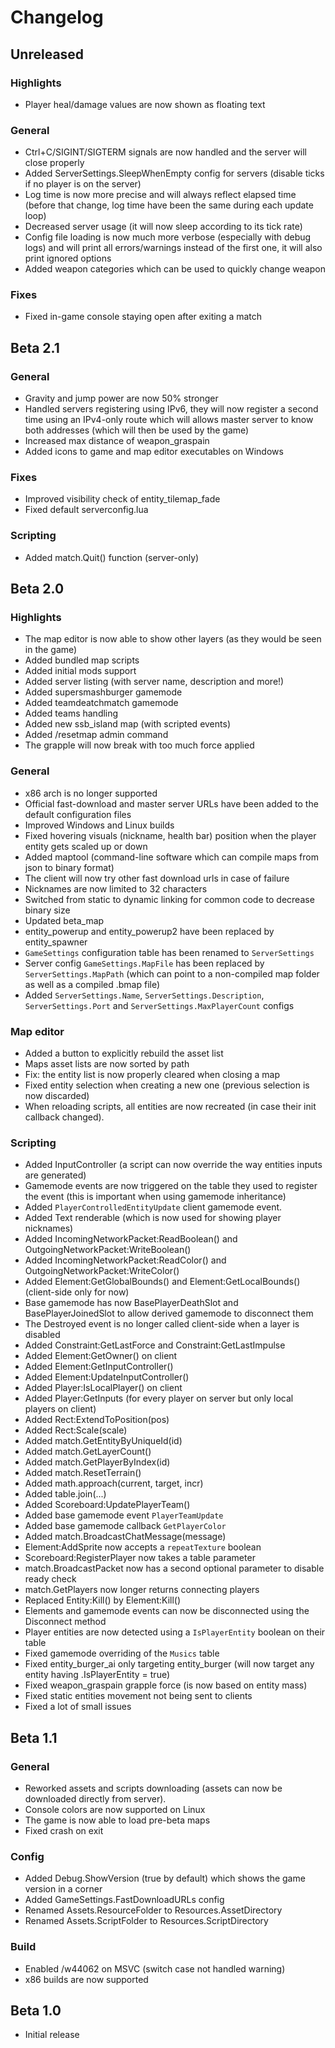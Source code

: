 # Changelog

## Unreleased

### **Highlights**

* Player heal/damage values are now shown as floating text

### General

* Ctrl+C/SIGINT/SIGTERM signals are now handled and the server will close properly
* Added ServerSettings.SleepWhenEmpty config for servers (disable ticks if no player is on the server)
* Log time is now more precise and will always reflect elapsed time (before that change, log time have been the same during each update loop)
* Decreased server usage (it will now sleep according to its tick rate)
* Config file loading is now much more verbose (especially with debug logs) and will print all errors/warnings instead of the first one, it will also print ignored options
* Added weapon categories which can be used to quickly change weapon

### Fixes
* Fixed in-game console staying open after exiting a match

## Beta 2.1

### General

* Gravity and jump power are now 50% stronger
* Handled servers registering using IPv6, they will now register a second time using an IPv4-only route which will allows master server to know both addresses (which will then be used by the game)
* Increased max distance of weapon_graspain
* Added icons to game and map editor executables on Windows

### Fixes

* Improved visibility check of entity_tilemap_fade
* Fixed default serverconfig.lua

### Scripting

* Added match.Quit() function (server-only)

## Beta 2.0

### **Highlights**

* The map editor is now able to show other layers (as they would be seen in the game)
* Added bundled map scripts
* Added initial mods support
* Added server listing (with server name, description and more!)
* Added supersmashburger gamemode
* Added teamdeatchmatch gamemode
* Added teams handling
* Added new ssb_island map (with scripted events)
* Added /resetmap admin command
* The grapple will now break with too much force applied

### General

* x86 arch is no longer supported
* Official fast-download and master server URLs have been added to the default configuration files
* Improved Windows and Linux builds
* Fixed hovering visuals (nickname, health bar) position when the player entity gets scaled up or down
* Added maptool (command-line software which can compile maps from json to binary format)
* The client will now try other fast download urls in case of failure
* Nicknames are now limited to 32 characters
* Switched from static to dynamic linking for common code to decrease binary size
* Updated beta_map
* entity_powerup and entity_powerup2 have been replaced by entity_spawner
* `GameSettings` configuration table has been renamed to `ServerSettings`
* Server config `GameSettings.MapFile` has been replaced by `ServerSettings.MapPath` (which can point to a non-compiled map folder as well as a compiled .bmap file)
* Added `ServerSettings.Name`, `ServerSettings.Description`, `ServerSettings.Port` and `ServerSettings.MaxPlayerCount` configs

### Map editor

* Added a button to explicitly rebuild the asset list
* Maps asset lists are now sorted by path
* Fix: the entity list is now properly cleared when closing a map
* Fixed entity selection when creating a new one (previous selection is now discarded)
* When reloading scripts, all entities are now recreated (in case their init callback changed).

### Scripting

* Added InputController (a script can now override the way entities inputs are generated)
* Gamemode events are now triggered on the table they used to register the event (this is important when using gamemode inheritance)
* Added `PlayerControlledEntityUpdate` client gamemode event.
* Added Text renderable (which is now used for showing player nicknames)
* Added IncomingNetworkPacket:ReadBoolean() and OutgoingNetworkPacket:WriteBoolean()
* Added IncomingNetworkPacket:ReadColor() and OutgoingNetworkPacket:WriteColor()
* Added Element:GetGlobalBounds() and Element:GetLocalBounds() (client-side only for now)
* Base gamemode has now BasePlayerDeathSlot and BasePlayerJoinedSlot to allow derived gamemode to disconnect them
* The Destroyed event is no longer called client-side when a layer is disabled
* Added Constraint:GetLastForce and Constraint:GetLastImpulse
* Added Element:GetOwner() on client
* Added Element:GetInputController()
* Added Element:UpdateInputController()
* Added Player:IsLocalPlayer() on client
* Added Player:GetInputs (for every player on server but only local players on client)
* Added Rect:ExtendToPosition(pos)
* Added Rect:Scale(scale)
* Added match.GetEntityByUniqueId(id)
* Added match.GetLayerCount()
* Added match.GetPlayerByIndex(id)
* Added match.ResetTerrain()
* Added math.approach(current, target, incr)
* Added table.join(...)
* Added Scoreboard:UpdatePlayerTeam()
* Added base gamemode event `PlayerTeamUpdate`
* Added base gamemode callback `GetPlayerColor`
* Added match.BroadcastChatMessage(message)
* Element:AddSprite now accepts a `repeatTexture` boolean
* Scoreboard:RegisterPlayer now takes a table parameter
* match.BroadcastPacket now has a second optional parameter to disable ready check
* match.GetPlayers now longer returns connecting players
* Replaced Entity:Kill() by Element:Kill()
* Elements and gamemode events can now be disconnected using the Disconnect method
* Player entities are now detected using a `IsPlayerEntity` boolean on their table
* Fixed gamemode overriding of the `Musics` table
* Fixed entity_burger_ai only targeting entity_burger (will now target any entity having .IsPlayerEntity = true)
* Fixed weapon_graspain grapple force (is now based on entity mass)
* Fixed static entities movement not being sent to clients
* Fixed a lot of small issues

## Beta 1.1

### General

* Reworked assets and scripts downloading (assets can now be downloaded directly from server).
* Console colors are now supported on Linux
* The game is now able to load pre-beta maps
* Fixed crash on exit

### Config
* Added Debug.ShowVersion (true by default) which shows the game version in a corner
* Added GameSettings.FastDownloadURLs config
* Renamed Assets.ResourceFolder to Resources.AssetDirectory
* Renamed Assets.ScriptFolder to Resources.ScriptDirectory

### Build
* Enabled /w44062 on MSVC (switch case not handled warning)
* x86 builds are now supported

## Beta 1.0

* Initial release
